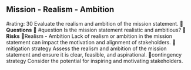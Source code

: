 

## Mission - Realism - Ambition
#rating: 30
Evaluate the realism and ambition of the mission statement.
**💭 Questions**
💭 #question Is the mission statement realistic and ambitious?
**🚨 Risks**
🚨Realism - Ambition
Lack of realism or ambition in the mission statement can impact the motivation and alignment of stakeholders.
🚨mitigation strategy
Assess the realism and ambition of the mission statement and ensure it is clear, feasible, and aspirational.
🚨contingency strategy
Consider the potential for inspiring and motivating stakeholders.




